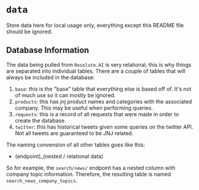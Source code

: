 # `data`

Store data here for local usage only, everything except this README file should be ignored.

## Database Information

The data being pulled from `Resolute.AI` is very relational, this is why things are separated into individual tables. There are a couple of tables that will always be included in the database:

1. `base`: this is the "base" table that everything else is based off of. It's not of much use so it can mostly be ignored.
2. `products`: this has jnj product names and categories with the associated company. This may be useful when performing queries.
3. `requests`: this is a record of all requests that were made in order to create the database.
4. `twitter`: this has historical tweets given some queries on the twitter API. Not all tweets are guaranteed to be JNJ related.

The naming convension of all other tables goes like this:

* (endpoint)_(nested / relational data)

So for example, the `search/news/` endpoint has a nested column with company topic information. Therefore, the resulting table is named `search_news_company_topics`.
